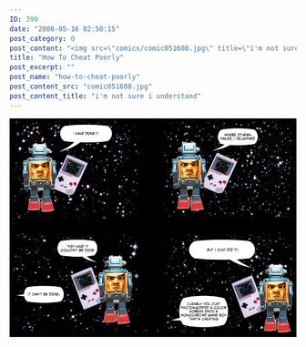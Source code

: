 ```yaml
---
ID: 390
date: "2008-05-16 02:50:15"
post_category: 0
post_content: "<img src=\"comics/comic051608.jpg\" title=\"i'm not sure i understand\" />"
title: "How To Cheat Poorly"
post_excerpt: ""
post_name: "how-to-cheat-poorly"
post_content_src: "comic051608.jpg"
post_content_title: "i'm not sure i understand"
---
```



[![i'm not sure i understand](/comics-hi-res/comic051608.jpg)](/comics-hi-res/comic051608.jpg)
